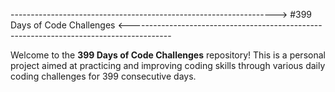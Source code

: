 ------------------------------------------------------------------> #399 Days of Code Challenges <----------------------------------------------------------------------------------------

Welcome to the **399 Days of Code Challenges** repository! This is a personal project aimed at practicing and improving coding skills through various daily coding challenges for 399 consecutive days.
